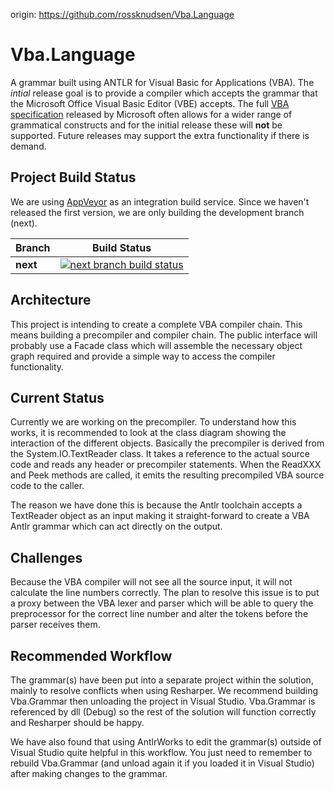 origin: https://github.com/rossknudsen/Vba.Language

# Vba.Language
A grammar built using ANTLR for Visual Basic for Applications (VBA).  The *intial* release goal is to provide a compiler which accepts the grammar that the Microsoft Office Visual Basic Editor (VBE) accepts.  The full [VBA specification](https://msdn.microsoft.com/en-us/library/dd361851.aspx?f=255&MSPPError=-2147217396) released by Microsoft often allows for a wider range of grammatical constructs and for the initial release these will **not** be supported.  Future releases may support the extra functionality if there is demand.

## Project Build Status
We are using [AppVeyor](http://www.appveyor.com/) as an integration build service.  Since we haven't released the first version, we are only building the development branch (next).

| Branch     | Build Status |
|------------|--------------|
| **next**   | [![next branch build status][nextBuildStatus]][nextBuild] |

[nextBuild]:https://ci.appveyor.com/project/rossknudsen/vba-language/branch/next
[nextBuildStatus]:https://ci.appveyor.com/api/projects/status/xcqyvo5q3267fwsl/branch/next?svg=true

## Architecture
This project is intending to create a complete VBA compiler chain.  This means building a precompiler and compiler chain.  The public interface will probably use a Facade class which will assemble the necessary object graph required and provide a simple way to access the compiler functionality.

## Current Status
Currently we are working on the precompiler.  To understand how this works, it is recommended to look at the class diagram showing the interaction of the different objects.  Basically the precompiler is derived from the System.IO.TextReader class.  It takes a reference to the actual source code and reads any header or precompiler statements.  When the ReadXXX and Peek methods are called, it emits the resulting precompiled VBA source code to the caller.

The reason we have done this is because the Antlr toolchain accepts a TextReader object as an input making it straight-forward to create a VBA Antlr grammar which can act directly on the output.

## Challenges
Because the VBA compiler will not see all the source input, it will not calculate the line numbers correctly.  The plan to resolve this issue is to put a proxy between the VBA lexer and parser which will be able to query the preprocessor for the correct line number and alter the tokens before the parser receives them.

## Recommended Workflow
The grammar(s) have been put into a separate project within the solution, mainly to resolve conflicts when using Resharper.  We recommend building Vba.Grammar then unloading the project in Visual Studio.  Vba.Grammar is referenced by dll (Debug) so the rest of the solution will function correctly and Resharper should be happy.

We have also found that using AntlrWorks to edit the grammar(s) outside of Visual Studio quite helpful in this workflow.  You just need to remember to rebuild Vba.Grammar (and unload again it if you loaded it in Visual Studio) after making changes to the grammar.
